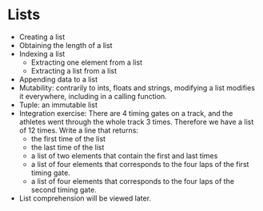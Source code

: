 # Lists

- Creating a list
- Obtaining the length of a list
- Indexing a list
    - Extracting one element from a list
    - Extracting a list from a list
- Appending data to a list
- Mutability: contrarily to ints, floats and strings, modifying a list modifies it everywhere, including in a calling function.
- Tuple: an immutable list
- Integration exercise: There are 4 timing gates on a track, and the athletes went through the whole track 3 times. Therefore we have a list of 12 times. Write a line that returns:
    - the first time of the list
    - the last time of the list
    - a list of two elements that contain the first and last times
    - a list of four elements that corresponds to the four laps of the first timing gate.
    - a list of four elements that corresponds to the four laps of the second timing gate.
- List comprehension will be viewed later.
